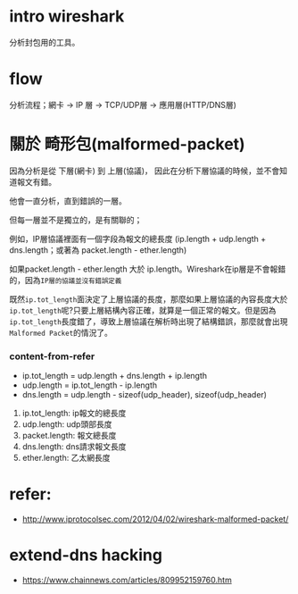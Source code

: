 # intro wireshark
分析封包用的工具。

# flow
分析流程；網卡 -> IP 層 -> TCP/UDP層 -> 應用層(HTTP/DNS層)

# 關於 畸形包(malformed-packet)
因為分析是從 下層(網卡) 到 上層(協議)，
因此在分析下層協議的時候，並不會知道報文有錯。

他會一直分析，直到錯誤的一層。

但每一層並不是獨立的，是有關聯的；

例如，IP層協議裡面有一個字段為報文的總長度
(ip.length + udp.length + dns.length；或著為 packet.length - ether.length)

如果packet.length - ether.length 大於 ip.length。Wireshark在ip層是不會報錯的，因為`IP層的協議並沒有錯誤定義`

既然`ip.tot_length`面決定了上層協議的長度，那麼如果上層協議的內容長度大於`ip.tot_length`呢?只要上層結構內容正確，就算是一個正常的報文。但是因為`ip.tot_length`長度錯了，導致上層協議在解析時出現了結構錯誤，那麼就會出現`Malformed Packet`的情況了。

### content-from-refer
- ip.tot_length = udp.length + dns.length + ip.length
- udp.length = ip.tot_length - ip.length
- dns.length = udp.length - sizeof(udp_header), sizeof(udp_header)

1. ip.tot_length: ip報文的總長度
2. udp.length: udp頭部長度
3. packet.length: 報文總長度
4. dns.length: dns請求報文長度
5. ether.length: 乙太網長度


# refer:
- http://www.iprotocolsec.com/2012/04/02/wireshark-malformed-packet/

# extend-dns hacking
- https://www.chainnews.com/articles/809952159760.htm